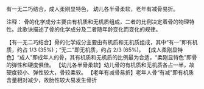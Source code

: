 有一无二巧结合，成人柔刚显特色，
幼儿各半骨柔软，老年有减骨易折。

注释：
骨的化学成分主要由有机质和无机质组成，二者的比例决定着骨的物理特性。此歌诀描述了骨的化学成分及二者随年龄变化而变化的规律。

【有一无二巧结合】骨的化学成分主要由有机质和无机质组成，其中“有一”即有机质，约占 1/3 (35%)；“无二”即无机质，约占 2/3 (65%)。
【成人柔刚显特色】“成人”即成年人的骨，其有机质和无机质的比例最为合适，“柔刚显特色”即骨的弹性和硬度俱佳。
【幼儿各半骨柔软】幼儿骨的有机质和无机质各占一半，故硬度较小、弹性较大，骨较柔软。
【老年有减骨易折】老年人骨“有减”即有机质含量相对减少，故胎性较大易发生骨折